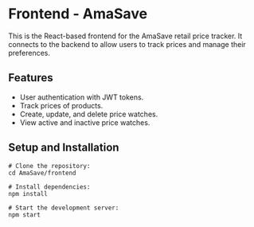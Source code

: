 # Frontend - AmaSave
This is the React-based frontend for the AmaSave retail price tracker. It connects to the backend to allow users to track prices and manage their preferences.
## Features
- User authentication with JWT tokens.
- Track prices of products.
- Create, update, and delete price watches.
- View active and inactive price watches.

## Setup and Installation
```
# Clone the repository:
cd AmaSave/frontend

# Install dependencies:
npm install

# Start the development server:
npm start


